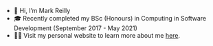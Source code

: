 - 👋 Hi, I’m Mark Reilly 
- :mortar_board: Recently completed my BSc (Honours) in Computing in Software Development (September 2017 - May 2021)
- :technologist: Visit my personal website to learn more about me [here](https://www.markreilly.ie).


<!---
MarkReillyGMIT/MarkReillyGMIT is a ✨ special ✨ repository because its `README.md` (this file) appears on your GitHub profile.
You can click the Preview link to take a look at your changes.
--->
